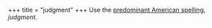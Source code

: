 +++
title = "judgment"
+++
Use the [predominant American spelling][judgment], *judgment*.

[judgment]: https://www.washingtonpost.com/news/volokh-conspiracy/wp/2017/08/16/judgment-or-judgement/?noredirect=on
